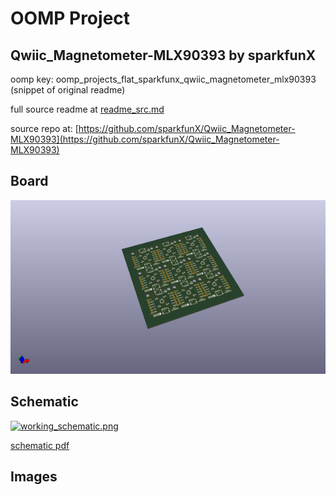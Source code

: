 # OOMP Project  
## Qwiic_Magnetometer-MLX90393  by sparkfunX  
  
oomp key: oomp_projects_flat_sparkfunx_qwiic_magnetometer_mlx90393  
(snippet of original readme)  
  
  
  full source readme at [readme_src.md](readme_src.md)  
  
source repo at: [https://github.com/sparkfunX/Qwiic_Magnetometer-MLX90393](https://github.com/sparkfunX/Qwiic_Magnetometer-MLX90393)  
## Board  
  
[![working_3d.png](working_3d_600.png)](working_3d.png)  
## Schematic  
  
[![working_schematic.png](working_schematic_600.png)](working_schematic.png)  
  
[schematic pdf](working_schematic.pdf)  
## Images  
